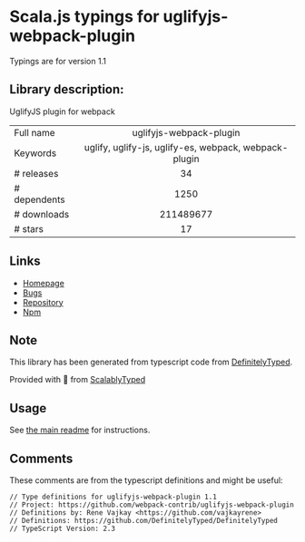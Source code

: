 
# Scala.js typings for uglifyjs-webpack-plugin

Typings are for version 1.1

## Library description:
UglifyJS plugin for webpack

|                    |                 |
| ------------------ | :-------------: |
| Full name          | uglifyjs-webpack-plugin |
| Keywords           | uglify, uglify-js, uglify-es, webpack, webpack-plugin |
| # releases         | 34 |
| # dependents       | 1250 |
| # downloads        | 211489677 |
| # stars            | 17 |

## Links
- [Homepage](https://github.com/webpack-contrib/uglifyjs-webpack-plugin)
- [Bugs](https://github.com/webpack-contrib/uglifyjs-webpack-plugin/issues)
- [Repository](https://github.com/webpack-contrib/uglifyjs-webpack-plugin)
- [Npm](https://www.npmjs.com/package/uglifyjs-webpack-plugin)
    


## Note
This library has been generated from typescript code from [DefinitelyTyped](https://definitelytyped.org).

Provided with :purple_heart: from [ScalablyTyped](https://github.com/oyvindberg/ScalablyTyped)

## Usage
See [the main readme](../../readme.md) for instructions.

## Comments

These comments are from the typescript definitions and might be useful:
```
// Type definitions for uglifyjs-webpack-plugin 1.1
// Project: https://github.com/webpack-contrib/uglifyjs-webpack-plugin
// Definitions by: Rene Vajkay <https://github.com/vajkayrene>
// Definitions: https://github.com/DefinitelyTyped/DefinitelyTyped
// TypeScript Version: 2.3

```

